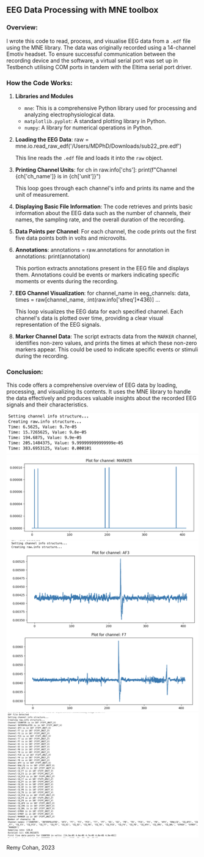 ## EEG Data Processing with MNE toolbox

### Overview:
I wrote this code to read, process, and visualise EEG data from a `.edf` file using the MNE library. The data was originally recorded using a 14-channel Emotiv headset. To ensure successful communication between the recording device and the software, a virtual serial port was set up in Testbench utilising COM ports in tandem with the Eltima serial port driver.

### How the Code Works:

1. **Libraries and Modules**
   - `mne`: This is a comprehensive Python library used for processing and analyzing electrophysiological data. 
   - `matplotlib.pyplot`: A standard plotting library in Python.
   - `numpy`: A library for numerical operations in Python.

2. **Loading the EEG Data**:
raw = mne.io.read_raw_edf('/Users/MDPhD/Downloads/sub22_pre.edf')

   This line reads the `.edf` file and loads it into the `raw` object.

3. **Printing Channel Units**:
for ch in raw.info['chs']:
    print(f"Channel {ch['ch_name']} is in {ch['unit']}")

   This loop goes through each channel's info and prints its name and the unit of measurement.

4. **Displaying Basic File Information**:
   The code retrieves and prints basic information about the EEG data such as the number of channels, their names, the sampling rate, and the overall duration of the recording.

5. **Data Points per Channel**:
   For each channel, the code prints out the first five data points both in volts and microvolts.

6. **Annotations**:
annotations = raw.annotations
for annotation in annotations:
    print(annotation)

   This portion extracts annotations present in the EEG file and displays them. Annotations could be events or markers indicating specific moments or events during the recording.

7. **EEG Channel Visualization**:
for channel_name in eeg_channels:
    data, times = raw[channel_name, :int(raw.info['sfreq']*436)]
    ...

   This loop visualizes the EEG data for each specified channel. Each channel's data is plotted over time, providing a clear visual representation of the EEG signals.

8. **Marker Channel Data**:
   The script extracts data from the `MARKER` channel, identifies non-zero values, and prints the times at which these non-zero markers appear. This could be used to indicate specific events or stimuli during the recording.

### Conclusion:
This code offers a comprehensive overview of EEG data by loading, processing, and visualizing its contents. It uses the MNE library to handle the data effectively and produces valuable insights about the recorded EEG signals and their characteristics.

![output 1](output1.png)
![output 2](output2.png)
![output 3](output3.png)
![output 4](output4.png)

Remy Cohan, 2023
